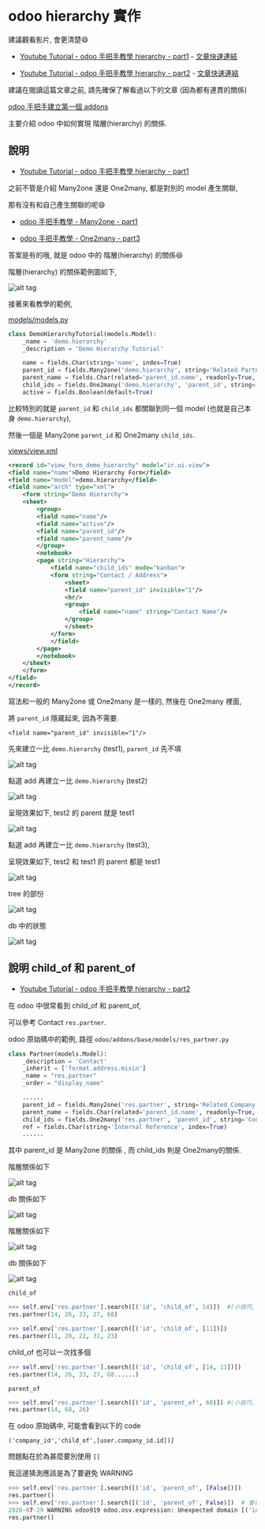 # odoo hierarchy 實作

建議觀看影片, 會更清楚:smile:

* [Youtube Tutorial - odoo 手把手教學 hierarchy - part1]() - [文章快速連結](https://github.com/twtrubiks/odoo-demo-addons-tutorial/tree/master/demo_hierarchy_tutorial#%E8%AA%AA%E6%98%8E)

* [Youtube Tutorial - odoo 手把手教學 hierarchy - part2]() - [文章快速連結](https://github.com/twtrubiks/odoo-demo-addons-tutorial/tree/master/demo_hierarchy_tutorial#%E8%AA%AA%E6%98%8E-child_of-%E5%92%8C-parent_of)

建議在閱讀這篇文章之前, 請先確保了解看過以下的文章 (因為都有連貫的關係)

[odoo 手把手建立第一個 addons](https://github.com/twtrubiks/odoo-demo-addons-tutorial/tree/master/demo_odoo_tutorial)

主要介紹 odoo 中如何實現 階層(hierarchy) 的關係.

## 說明

* [Youtube Tutorial - odoo 手把手教學 hierarchy - part1]()

之前不管是介紹 Many2one 還是 One2many, 都是對別的 model 產生關聯,

那有沒有和自己產生關聯的呢:smile:

* [odoo 手把手教學 - Many2one - part1](https://github.com/twtrubiks/odoo-demo-addons-tutorial/tree/master/demo_expense_tutorial_v1#odoo-%E6%89%8B%E6%8A%8A%E6%89%8B%E6%95%99%E5%AD%B8---many2one---part1)

* [odoo 手把手教學 - One2many - part3](https://github.com/twtrubiks/odoo-demo-addons-tutorial/tree/master/demo_expense_tutorial_v1#odoo-%E6%89%8B%E6%8A%8A%E6%89%8B%E6%95%99%E5%AD%B8---one2many---part3)

答案是有的哦, 就是 odoo 中的 階層(hierarchy) 的關係:satisfied:

階層(hierarchy) 的關係範例圖如下,

![alt tag](https://i.imgur.com/jFmmet1.png)

接著來看教學的範例,

[models/models.py](models/models.py)

```python
class DemoHierarchyTutorial(models.Model):
    _name = 'demo.hierarchy'
    _description = 'Demo Hierarchy Tutorial'

    name = fields.Char(string='name', index=True)
    parent_id = fields.Many2one('demo.hierarchy', string='Related Partner', index=True)
    parent_name = fields.Char(related='parent_id.name', readonly=True, string='Parent name')
    child_ids = fields.One2many('demo.hierarchy', 'parent_id', string='Contacts', domain=[('active', '=', True)])
    active = fields.Boolean(default=True)
```

比較特別的就是 `parent_id` 和 `child_ids` 都關聯到同一個 model (也就是自己本身 `demo.hierarchy`),

然後一個是 Many2one `parent_id` 和 One2many `child_ids`.

[views/view.xml](views/view.xml)

```xml
<record id="view_form_demo_hierarchy" model="ir.ui.view">
<field name="name">Demo Hierarchy Form</field>
<field name="model">demo.hierarchy</field>
<field name="arch" type="xml">
    <form string="Demo Hierarchy">
    <sheet>
        <group>
        <field name="name"/>
        <field name="active"/>
        <field name="parent_id"/>
        <field name="parent_name"/>
        </group>
        <notebook>
        <page string="Hierarchy">
            <field name="child_ids" mode="kanban">
            <form string="Contact / Address">
                <sheet>
                <field name="parent_id" invisible="1"/>
                <hr/>
                <group>
                    <field name="name" string="Contact Name"/>
                </group>
                </sheet>
            </form>
            </field>
        </page>
        </notebook>
    </sheet>
    </form>
</field>
</record>
```

寫法和一般的 Many2one 或 One2many 是一樣的, 然後在 One2many 裡面,

將 `parent_id` 隱藏起來, 因為不需要.

`<field name="parent_id" invisible="1"/>`

先來建立一比 `demo.hierarchy` (test1), `parent_id` 先不填

![alt tag](https://i.imgur.com/sZGTOvZ.png)

點選 add 再建立一比 `demo.hierarchy` (test2)

![alt tag](https://i.imgur.com/EfUkYeN.png)

呈現效果如下, test2 的 parent 就是 test1

![alt tag](https://i.imgur.com/pHWlbU5.png)

點選 add 再建立一比 `demo.hierarchy` (test3),

呈現效果如下, test2 和 test1 的 parent 都是 test1

![alt tag](https://i.imgur.com/yVhz0Be.png)

tree 的部份

![alt tag](https://i.imgur.com/6Hsl2Gp.png)

db 中的狀態

![alt tag](https://i.imgur.com/kuHStcy.png)

## 說明 child_of 和 parent_of

* [Youtube Tutorial - odoo 手把手教學 hierarchy - part2]()

在 odoo 中很常看到 child_of 和 parent_of,

可以參考 Contact `res.partner`.

odoo 原始碼中的範例, 路徑 `odoo/addons/base/models/res_partner.py`

```python
class Partner(models.Model):
    _description = 'Contact'
    _inherit = ['format.address.mixin']
    _name = "res.partner"
    _order = "display_name"

    ......
    parent_id = fields.Many2one('res.partner', string='Related Company', index=True)
    parent_name = fields.Char(related='parent_id.name', readonly=True, string='Parent name')
    child_ids = fields.One2many('res.partner', 'parent_id', string='Contacts', domain=[('active', '=', True)])
    ref = fields.Char(string='Internal Reference', index=True)
    ......
```

其中 parent_id 是 Many2one 的關係 , 而 child_ids 則是 One2many的關係.

階層關係如下

![alt tag](https://i.imgur.com/jFmmet1.png)

db 關係如下

![alt tag](https://i.imgur.com/4TOjc8k.png)

階層關係如下

![alt tag](https://i.imgur.com/cCAonbi.png)

db 關係如下

![alt tag](https://i.imgur.com/FQ7s9C0.png)

`child_of`

```python
>>> self.env['res.partner'].search([('id', 'child_of', 14)])  #(小技巧, 從後面看回來, 14 的孩子)
res.partner(14, 26, 33, 27, 68)
```

```python
>>> self.env['res.partner'].search([('id', 'child_of', [11])])
res.partner(11, 20, 22, 31, 23)
```

child_of 也可以一次找多個

```python
>>> self.env['res.partner'].search([('id', 'child_of', [14, 11])])
res.partner(14, 26, 33, 27, 68......)
```

`parent_of`

```python
>>> self.env['res.partner'].search([('id', 'parent_of', 68)]) #(小技巧, 從後面看回來, 68 的父親)
res.partner(14, 68, 26)
```

在 odoo 原始碼中, 可能會看到以下的 code

`('company_id','child_of',[user.company_id.id])]`

問題點在於為甚麼要別使用 `[]`

我這邊猜測應該是為了要避免 WARNING

```python
>>> self.env['res.partner'].search([('id', 'parent_of', [False])])
res.partner()
>>> self.env['res.partner'].search([('id', 'parent_of', False)])  # 會有 WARNING
2020-07-29 WARNING odoo919 odoo.osv.expression: Unexpected domain [('id', 'parent_of', False)], interpreted as False
res.partner()
```